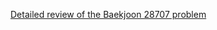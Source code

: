 [Detailed review of the Baekjoon 28707 problem](https://choicube84.github.io/study/2024/06/22/baekjoon_28707.html)

